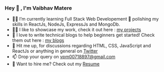 ### Hey 👋 , I'm Vaibhav Matere
- 👨‍💻 I’m currently learning Full Stack Web Developement 🌱 polishing my skills in ReactJs, NodeJs, ExpressJs and MongoDb.
- 👨‍💻 I like to showcase my work, check it out here : [my projects](https://vaibhavmatere.netlify.app/projects.html)
- 📝 I love to write technical blogs to help beginners get started! Check them out here : [my blogs](https://vaibhavmatere.netlify.app/blogs.html)
- 💬 Hit me up, for discussions regarding HTML, CSS, JavaScript and ReactJs or anything in general on [Twitter](https://twitter.com/vaibhav_matere)
- 📫 Drop your query on vpm00718897@gmail.com
- 📄 Want to hire me? Check out my [Resume](https://drive.google.com/file/d/1uT3lgPufAMn3hc3xfObXBvTIBX9BYLGN/view?usp=sharing)
